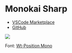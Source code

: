 # Monokai Sharp

- [VSCode Marketplace](https://marketplace.visualstudio.com/items?itemName=0b5vr.theme-monokaisharp)
- [GitHub](https://github.com/0b5vr/vscode-monokai-sharp)

![](https://i.imgur.com/lVy6g75.png)

Font: [Wt-Position Mono](http://fontstruct.com/fontstructions/show/1295411/wt-position)
